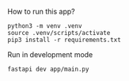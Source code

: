 How to run this app?
```
python3 -m venv .venv
source .venv/scripts/activate
pip3 install -r requirements.txt
```
Run in development mode
```
fastapi dev app/main.py
```